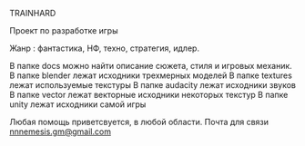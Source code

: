TRAINHARD

Проект по разработке игры

Жанр : фантастика, НФ, техно, стратегия, идлер.

В папке docs можно найти описание сюжета, стиля и игровых механик.
В папке blender лежат исходники трехмерных моделей
В папке textures лежат используемые текстуры
В папке audacity лежат исходники звуков
В папке vector лежат векторные исходники некоторых текстур
В папке unity лежат исходники самой игры

Любая помощь приветсвуется, в любой области.
Почта для связи nnnemesis.gm@gmail.com